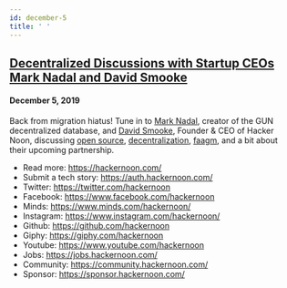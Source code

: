 ```yaml
---
id: december-5
title: ' '
---
```


<h2><a href="https://podcast.hackernoon.com/e/decentralized-discussions-with-startup-ceos-mark-nadal-and-david-smooke/">Decentralized Discussions with Startup CEOs Mark Nadal and David Smooke</a></h2>
<h4>December 5, 2019</h4>

<p>
Back from migration hiatus! Tune in to <a href="https://hackernoon.com/@marknadal">Mark Nadal</a>, creator of the GUN decentralized database, and <a href="https://hackernoon.com/@David">David Smooke</a>, Founder & CEO of Hacker Noon, discussing <a href="https://hackernoon.com/tagged/open-source">open source</a>, <a href="https://hackernoon.com/search?stories%5Bquery%5D=decentralization">decentralization</a>, <a href="https://hackernoon.com/tagged/faagm">faagm</a>, and a bit about their upcoming partnership. 
</p>
<ul>

<li>Read more: <a href="https://www.youtube.com/redirect?q=https%3A%2F%2Fhackernoon.com%2F&v=nCrBvYvr2TU&event=video_description&redir_token=W6D2K1yZZt8oR5wvqne7QIh56BR8MTU3NTYxNDMxNUAxNTc1NTI3OTE1">https://hackernoon.com/</a>
</li>
<li>Submit a tech story: <a href="https://auth.hackernoon.com/">https://auth.hackernoon.com/</a>
</li>
<li>Twitter: <a href="https://www.youtube.com/redirect?q=https%3A%2F%2Ftwitter.com%2Fhackernoon&v=nCrBvYvr2TU&event=video_description&redir_token=W6D2K1yZZt8oR5wvqne7QIh56BR8MTU3NTYxNDMxNUAxNTc1NTI3OTE1">https://twitter.com/hackernoon</a>
</li>
<li>Facebook: <a href="https://www.youtube.com/redirect?q=https%3A%2F%2Fwww.facebook.com%2Fhackernoon&v=nCrBvYvr2TU&event=video_description&redir_token=W6D2K1yZZt8oR5wvqne7QIh56BR8MTU3NTYxNDMxNUAxNTc1NTI3OTE1">https://www.facebook.com/hackernoon</a>
</li>
<li>Minds: <a href="https://www.minds.com/hackernoon/">https://www.minds.com/hackernoon/</a>
</li>
<li>Instagram: <a href="https://www.youtube.com/redirect?q=https%3A%2F%2Fwww.instagram.com%2Fhackernoon%2F&v=nCrBvYvr2TU&event=video_description&redir_token=W6D2K1yZZt8oR5wvqne7QIh56BR8MTU3NTYxNDMxNUAxNTc1NTI3OTE1">https://www.instagram.com/hackernoon/</a>
</li>
<li>Github: <a href="https://www.youtube.com/redirect?q=https%3A%2F%2Fgithub.com%2Fhackernoon&v=nCrBvYvr2TU&event=video_description&redir_token=W6D2K1yZZt8oR5wvqne7QIh56BR8MTU3NTYxNDMxNUAxNTc1NTI3OTE1">https://github.com/hackernoon</a>
</li>
<li>Giphy: <a href="https://giphy.com/hackernoon">https://giphy.com/hackernoon</a>
</li>
<li>Youtube: <a href="https://www.youtube.com/hackernoon">https://www.youtube.com/hackernoon</a>
</li>
<li>Jobs: <a href="https://jobs.hackernoon.com/">https://jobs.hackernoon.com/</a>
</li>
<li>Community: <a href="https://community.hackernoon.com/">https://community.hackernoon.com/</a>
</li>
<li>Sponsor: <a href="https://sponsor.hackernoon.com/">https://sponsor.hackernoon.com/</a>
</li>
</ul>